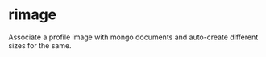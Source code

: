 rimage
======

Associate a profile image with mongo documents and auto-create different sizes for the same.